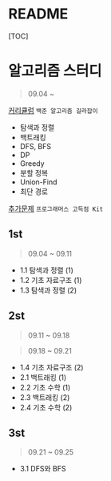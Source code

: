 # README

[TOC]

# 알고리즘 스터디



> 09.04 ~

[커리큘럼](https://ryute.tistory.com/33)   `백준 알고리즘 길라잡이`

- 탐색과 정렬
- 백트래킹
- DFS, BFS
- DP
- Greedy
- 분할 정복
- Union-Find
- 최단 경로



[추가문제](https://programmers.co.kr/learn/challenges)   `프로그래머스 고득점 Kit`





## 1st



> 09.04 ~ 09.11



- 1.1 탐색과 정렬 (1)
- 1.2 기초 자료구조 (1)
- 1.3 탐색과 정렬 (2)



## 2st



> 09.11 ~ 09.18

> 09.18 ~ 09.21



- 1.4 기초 자료구조 (2)
- 2.1 백트래킹 (1)
- 2.2 기초 수학 (1)
- 2.3 백트래킹 (2)
- 2.4 기초 수학 (2)



## 3st



> 09.21 ~ 09.25



- 3.1 DFS와 BFS




